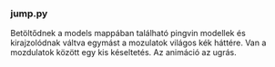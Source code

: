 ### jump.py

Betöltődnek a models mappában található pingvin modellek és kirajzolódnak váltva egymást a mozulatok
világos kék háttére. Van a mozdulatok között egy kis késeltetés. 
Az animáció az ugrás.
